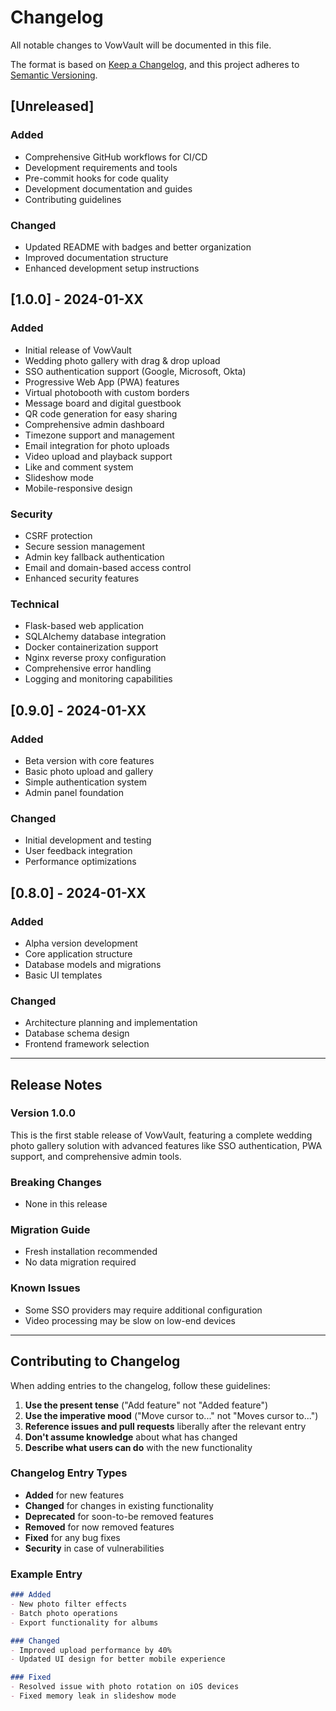 # Changelog

All notable changes to VowVault will be documented in this file.

The format is based on [Keep a Changelog](https://keepachangelog.com/en/1.0.0/),
and this project adheres to [Semantic Versioning](https://semver.org/spec/v2.0.0.html).

## [Unreleased]

### Added
- Comprehensive GitHub workflows for CI/CD
- Development requirements and tools
- Pre-commit hooks for code quality
- Development documentation and guides
- Contributing guidelines

### Changed
- Updated README with badges and better organization
- Improved documentation structure
- Enhanced development setup instructions

## [1.0.0] - 2024-01-XX

### Added
- Initial release of VowVault
- Wedding photo gallery with drag & drop upload
- SSO authentication support (Google, Microsoft, Okta)
- Progressive Web App (PWA) features
- Virtual photobooth with custom borders
- Message board and digital guestbook
- QR code generation for easy sharing
- Comprehensive admin dashboard
- Timezone support and management
- Email integration for photo uploads
- Video upload and playback support
- Like and comment system
- Slideshow mode
- Mobile-responsive design

### Security
- CSRF protection
- Secure session management
- Admin key fallback authentication
- Email and domain-based access control
- Enhanced security features

### Technical
- Flask-based web application
- SQLAlchemy database integration
- Docker containerization support
- Nginx reverse proxy configuration
- Comprehensive error handling
- Logging and monitoring capabilities

## [0.9.0] - 2024-01-XX

### Added
- Beta version with core features
- Basic photo upload and gallery
- Simple authentication system
- Admin panel foundation

### Changed
- Initial development and testing
- User feedback integration
- Performance optimizations

## [0.8.0] - 2024-01-XX

### Added
- Alpha version development
- Core application structure
- Database models and migrations
- Basic UI templates

### Changed
- Architecture planning and implementation
- Database schema design
- Frontend framework selection

---

## Release Notes

### Version 1.0.0
This is the first stable release of VowVault, featuring a complete wedding photo gallery solution with advanced features like SSO authentication, PWA support, and comprehensive admin tools.

### Breaking Changes
- None in this release

### Migration Guide
- Fresh installation recommended
- No data migration required

### Known Issues
- Some SSO providers may require additional configuration
- Video processing may be slow on low-end devices

---

## Contributing to Changelog

When adding entries to the changelog, follow these guidelines:

1. **Use the present tense** ("Add feature" not "Added feature")
2. **Use the imperative mood** ("Move cursor to..." not "Moves cursor to...")
3. **Reference issues and pull requests** liberally after the relevant entry
4. **Don't assume knowledge** about what has changed
5. **Describe what users can do** with the new functionality

### Changelog Entry Types

- **Added** for new features
- **Changed** for changes in existing functionality
- **Deprecated** for soon-to-be removed features
- **Removed** for now removed features
- **Fixed** for any bug fixes
- **Security** in case of vulnerabilities

### Example Entry

```markdown
### Added
- New photo filter effects
- Batch photo operations
- Export functionality for albums

### Changed
- Improved upload performance by 40%
- Updated UI design for better mobile experience

### Fixed
- Resolved issue with photo rotation on iOS devices
- Fixed memory leak in slideshow mode
```